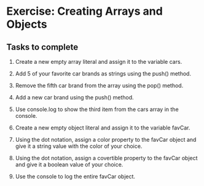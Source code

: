 # Exercise: Creating Arrays and Objects

## Tasks to complete
1. Create a new empty array literal and assign it to the variable cars.

2. Add 5 of your favorite car brands as strings using the push() method.

3. Remove the fifth car brand from the array using the pop() method.

4. Add a new car brand using the push() method.

5. Use console.log to show the third item from the cars array in the console.

6. Create a new empty object literal and assign it to the variable favCar.

7. Using the dot notation, assign a color property to the favCar object and give it a string value with the color of your choice.

8. Using the dot notation, assign a covertible property to the favCar object and give it a boolean value of your choice.

9. Use the console to log the entire favCar object.